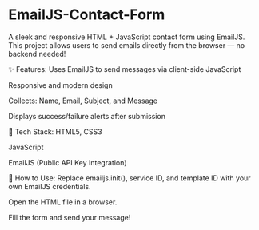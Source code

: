 # EmailJS-Contact-Form
A sleek and responsive HTML + JavaScript contact form using EmailJS.
This project allows users to send emails directly from the browser — no backend needed!

✨ Features:
Uses EmailJS to send messages via client-side JavaScript

Responsive and modern design

Collects: Name, Email, Subject, and Message

Displays success/failure alerts after submission

🔧 Tech Stack:
HTML5, CSS3

JavaScript

EmailJS (Public API Key Integration)

📂 How to Use:
Replace emailjs.init(), service ID, and template ID with your own EmailJS credentials.

Open the HTML file in a browser.

Fill the form and send your message!
